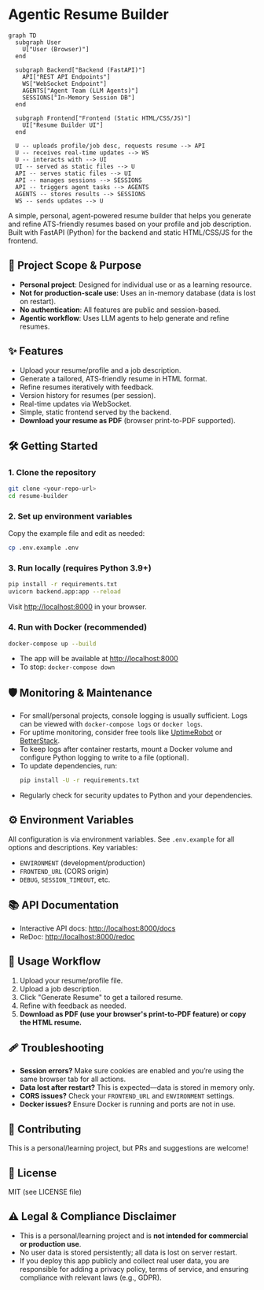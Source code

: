 # Agentic Resume Builder

```mermaid
graph TD
  subgraph User
    U["User (Browser)"]
  end

  subgraph Backend["Backend (FastAPI)"]
    API["REST API Endpoints"]
    WS["WebSocket Endpoint"]
    AGENTS["Agent Team (LLM Agents)"]
    SESSIONS["In-Memory Session DB"]
  end

  subgraph Frontend["Frontend (Static HTML/CSS/JS)"]
    UI["Resume Builder UI"]
  end

  U -- uploads profile/job desc, requests resume --> API
  U -- receives real-time updates --> WS
  U -- interacts with --> UI
  UI -- served as static files --> U
  API -- serves static files --> UI
  API -- manages sessions --> SESSIONS
  API -- triggers agent tasks --> AGENTS
  AGENTS -- stores results --> SESSIONS
  WS -- sends updates --> U
```

A simple, personal, agent-powered resume builder that helps you generate and refine ATS-friendly resumes based on your profile and job description. Built with FastAPI (Python) for the backend and static HTML/CSS/JS for the frontend.

## 🚀 Project Scope & Purpose
- **Personal project**: Designed for individual use or as a learning resource.
- **Not for production-scale use**: Uses an in-memory database (data is lost on restart).
- **No authentication**: All features are public and session-based.
- **Agentic workflow**: Uses LLM agents to help generate and refine resumes.

## ✨ Features
- Upload your resume/profile and a job description.
- Generate a tailored, ATS-friendly resume in HTML format.
- Refine resumes iteratively with feedback.
- Version history for resumes (per session).
- Real-time updates via WebSocket.
- Simple, static frontend served by the backend.
- **Download your resume as PDF** (browser print-to-PDF supported).

## 🛠️ Getting Started

### 1. Clone the repository
```bash
git clone <your-repo-url>
cd resume-builder
```

### 2. Set up environment variables
Copy the example file and edit as needed:
```bash
cp .env.example .env
```

### 3. Run locally (requires Python 3.9+)
```bash
pip install -r requirements.txt
uvicorn backend.app:app --reload
```
Visit [http://localhost:8000](http://localhost:8000) in your browser.

### 4. Run with Docker (recommended)
```bash
docker-compose up --build
```
- The app will be available at [http://localhost:8000](http://localhost:8000)
- To stop: `docker-compose down`

## 🛡️ Monitoring & Maintenance

- For small/personal projects, console logging is usually sufficient. Logs can be viewed with `docker-compose logs` or `docker logs`.
- For uptime monitoring, consider free tools like [UptimeRobot](https://uptimerobot.com/) or [BetterStack](https://betterstack.com/).
- To keep logs after container restarts, mount a Docker volume and configure Python logging to write to a file (optional).
- To update dependencies, run:
  ```bash
  pip install -U -r requirements.txt
  ```
- Regularly check for security updates to Python and your dependencies.

## ⚙️ Environment Variables
All configuration is via environment variables. See `.env.example` for all options and descriptions. Key variables:
- `ENVIRONMENT` (development/production)
- `FRONTEND_URL` (CORS origin)
- `DEBUG`, `SESSION_TIMEOUT`, etc.

## 📚 API Documentation
- Interactive API docs: [http://localhost:8000/docs](http://localhost:8000/docs)
- ReDoc: [http://localhost:8000/redoc](http://localhost:8000/redoc)

## 📝 Usage Workflow
1. Upload your resume/profile file.
2. Upload a job description.
3. Click "Generate Resume" to get a tailored resume.
4. Refine with feedback as needed.
5. **Download as PDF (use your browser's print-to-PDF feature) or copy the HTML resume.**

## 🩹 Troubleshooting
- **Session errors?** Make sure cookies are enabled and you’re using the same browser tab for all actions.
- **Data lost after restart?** This is expected—data is stored in memory only.
- **CORS issues?** Check your `FRONTEND_URL` and `ENVIRONMENT` settings.
- **Docker issues?** Ensure Docker is running and ports are not in use.

## 🤝 Contributing
This is a personal/learning project, but PRs and suggestions are welcome!

## 📄 License
MIT (see LICENSE file) 

## ⚠️ Legal & Compliance Disclaimer
- This is a personal/learning project and is **not intended for commercial or production use**.
- No user data is stored persistently; all data is lost on server restart.
- If you deploy this app publicly and collect real user data, you are responsible for adding a privacy policy, terms of service, and ensuring compliance with relevant laws (e.g., GDPR). 